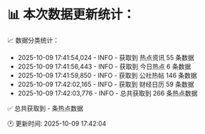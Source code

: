 📊 本次数据更新统计：
==========================

📈 数据分类统计：
- 2025-10-09 17:41:54,024 - INFO - 获取到 热点资讯 55 条数据
- 2025-10-09 17:41:56,443 - INFO - 获取到 今日热点 6 条数据
- 2025-10-09 17:41:59,850 - INFO - 获取到 公社热帖 146 条数据
- 2025-10-09 17:42:02,165 - INFO - 获取到 财经日历 59 条数据
- 2025-10-09 17:42:03,776 - INFO - 总共获取到 266 条热点数据

✅ 总共获取到 - 条热点数据

🕐 更新时间: 2025-10-09 17:42:04

